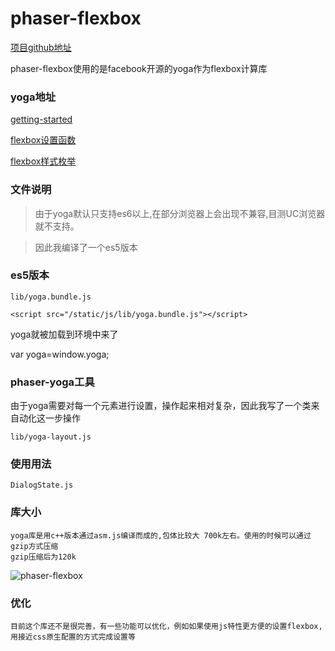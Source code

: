 # phaser-flexbox

[项目github地址](https://github.com/liangdas/phaser-flexbox)

phaser-flexbox使用的是facebook开源的yoga作为flexbox计算库

### yoga地址

[getting-started](https://facebook.github.io/yoga/docs/getting-started/)

[flexbox设置函数](https://github.com/facebook/yoga/blob/master/javascript/sources/Node.hh)

[flexbox样式枚举](https://github.com/facebook/yoga/blob/master/javascript/sources/YGEnums.js)

### 文件说明

> 由于yoga默认只支持es6以上,在部分浏览器上会出现不兼容,目测UC浏览器就不支持。

> 因此我编译了一个es5版本

### es5版本

    lib/yoga.bundle.js

    <script src="/static/js/lib/yoga.bundle.js"></script>

yoga就被加载到环境中来了

var yoga=window.yoga;

### phaser-yoga工具

由于yoga需要对每一个元素进行设置，操作起来相对复杂，因此我写了一个类来自动化这一步操作

    lib/yoga-layout.js

### 使用用法

    DialogState.js

### 库大小

    yoga库是用c++版本通过asm.js编译而成的,包体比较大 700k左右。使用的时候可以通过gzip方式压缩
    gzip压缩后为120k

![phaser-flexbox](https://github.com/liangdas/phaser-flexbox/blob/master/demo.png)

### 优化

    目前这个库还不是很完善，有一些功能可以优化，例如如果使用js特性更方便的设置flexbox,用接近css原生配置的方式完成设置等